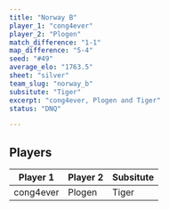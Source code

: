 ```yaml
---
title: "Norway B"
player_1: "cong4ever"
player_2: "Plogen"
match_difference: "1-1"
map_difference: "5-4"
seed: "#49"
average_elo: "1763.5"
sheet: "silver"
team_slug: "norway_b"
subsitute: "Tiger"
excerpt: "cong4ever, Plogen and Tiger"
status: "DNQ"

---
```

## Players

| Player 1 | Player 2 | Subsitute |
| -- | -- | -- |
| cong4ever | Plogen | Tiger |
